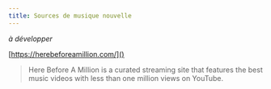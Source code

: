 ```yaml
---
title: Sources de musique nouvelle
---
```


*à développer*

[https://herebeforeamillion.com/]()
>Here Before A Million is a curated streaming site that features the best music videos with less than one million views on YouTube.

